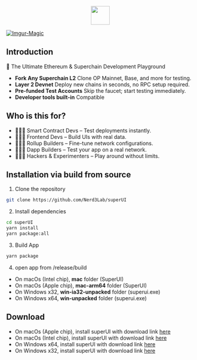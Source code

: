 <p align="center">
    <picture>
      <source media="(prefers-color-scheme: dark)" srcset="https://framerusercontent.com/images/3gXLrq3gkm5rm9OY8JD6Ccau28.svg">
      <img src="https://framerusercontent.com/images/3gXLrq3gkm5rm9OY8JD6Ccau28.svg" height="50">
    </picture>
</p>

<a href="https://framerusercontent.com/images/Uwfs6ift9dP0BWm3UYVTSiFJ1Qs.png"><img src="https://framerusercontent.com/images/Uwfs6ift9dP0BWm3UYVTSiFJ1Qs.png" alt="Imgur-Magic" border="0"></a>

## Introduction

🚀 The Ultimate Ethereum & Superchain Development Playground

- **Fork Any Superchain L2** Clone OP Mainnet, Base, and more for testing.
- **Layer 2 Devnet** Deploy new chains in seconds, no RPC setup required.
- **Pre-funded Test Accounts** Skip the faucet; start testing immediately.
- **Developer tools built-in** Compatible

## Who is this for?

- 👩🏻‍💻 Smart Contract Devs – Test deployments instantly.
- 🧑🏻‍🎨 Frontend Devs – Build UIs with real data.
- 🧑🏻‍🔬 Rollup Builders – Fine-tune network configurations.
- 🧑🏻‍🚀 Dapp Builders – Test your app on a real network.
- 🧑🏻‍💼 Hackers & Experimenters – Play around without limits.

## Installation via build from source

1. Clone the repository

```bash
git clone https://github.com/Nerd3Lab/superUI
```

2. Install dependencies

```bash
cd superUI
yarn install
yarn package:all
```

3. Build App

```bash
yarn package
```

4. open app from /release/build

- On macOs (Intel chip), **mac** folder (SuperUI)
- On macOs (Apple chip), **mac-arm64** folder (SuperUI)
- On Windows x32, **win-ia32-unpacked** folder (superui.exe)
- On Windows x64, **win-unpacked** folder (superui.exe)

## Download

- On macOs (Apple chip), install superUI with download link [here](https://github.com/Nerd3Lab/superUI/releases/download/v1.2.1/SuperUI-1.2.1-arm64.dmg)
- On macOs (Intel chip), install superUI with download link [here](https://github.com/Nerd3Lab/superUI/releases/download/v1.2.1/SuperUI-1.2.1.dmg)
- On Windows x64, install superUI with download link [here](https://github.com/Nerd3Lab/superUI/releases/download/v1.2.1/SuperUI-1.2.1-win.zip)
- On Windows x32, install superUI with download link [here](https://github.com/Nerd3Lab/superUI/releases/download/v1.2.1/SuperUI-1.2.1-ia32-win.zip)

